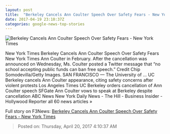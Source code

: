 ```yaml
---
layout: post
title:  "Berkeley Cancels Ann Coulter Speech Over Safety Fears - New York Times"
date: 2017-04-19 23:10:37Z
categories: google-news-top-stories
---
```


![Berkeley Cancels Ann Coulter Speech Over Safety Fears - New York Times](https://static01.nyt.com/images/2017/04/20/us/20Coulter-1/20Coulter-1-facebookJumbo.jpg)

New York Times Berkeley Cancels Ann Coulter Speech Over Safety Fears New York Times Ann Coulter in February. After the cancellation was announced on Wednesday, Ms. Coulter posted a Twitter message that “no school accepting public funds can ban free speech.” Credit Chip Somodevilla/Getty Images. SAN FRANCISCO — The University of ... UC Berkeley cancels Ann Coulter appearance, citing safety concerns after violent protests Los Angeles Times UC Berkeley orders cancellation of Ann Coulter speech SFGate Ann Coulter vows to speak at Berkeley despite cancellation ABC News New York Daily News - The Hill - Business Insider - Hollywood Reporter all 60 news articles »


Full story on F3News: [Berkeley Cancels Ann Coulter Speech Over Safety Fears - New York Times](http://www.f3nws.com/n/EH4dVJ)

> Posted on: Thursday, April 20, 2017 4:10:37 AM
